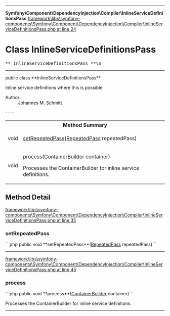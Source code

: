 - - -

**Symfony\Component\DependencyInjection\Compiler\InlineServiceDefinitionsPass**
<a href="https://github.com/JeyDotC/Hirudo-docs/blob/master/source/framework/libs/symfony-components/Symfony/Component/DependencyInjection/Compiler/InlineServiceDefinitionsPass.php.md#line24" class="location">framework\libs\symfony-components\Symfony\Component\DependencyInjection\Compiler\InlineServiceDefinitionsPass.php at line 24</a>

# Class InlineServiceDefinitionsPass #

<pre class="tree">** InlineServiceDefinitionsPass **\n</pre>

- - -

<p class="signature">public  class **InlineServiceDefinitionsPass**</p>

<div class="comment" id="overview_description"><p>Inline service definitions where this is possible.</p></div>

<dl>
<dt>Author:</dt>
<dd>Johannes M. Schmitt <schmittjoh@gmail.com></dd>
</dl>
- - -

<table id="summary_method">
<tr><th colspan="2">Method Summary</th></tr>
<tr>
<td class="type"> void</td>
<td class="description"><p class="name"><a href="#setRepeatedPass()">setRepeatedPass</a>(<a href="../../../../symfony/component/dependencyinjection/compiler/repeatedpass.html">RepeatedPass</a> repeatedPass)</p><p class="description"></p></td>
</tr>
<tr>
<td class="type"> void</td>
<td class="description"><p class="name"><a href="#process()">process</a>(<a href="../../../../symfony/component/dependencyinjection/containerbuilder.html">ContainerBuilder</a> container)</p><p class="description">Processes the ContainerBuilder for inline service definitions.</p></td>
</tr>
</table>

<h2 id="detail_method">Method Detail</h2>
<a href="https://github.com/JeyDotC/Hirudo-docs/blob/master/source/framework/libs/symfony-components/Symfony/Component/DependencyInjection/Compiler/InlineServiceDefinitionsPass.php.md#line35" class="location">framework\libs\symfony-components\Symfony\Component\DependencyInjection\Compiler\InlineServiceDefinitionsPass.php at line 35</a>

<h3 id="setRepeatedPass()">setRepeatedPass</h3>
```php
public  void **setRepeatedPass**(<a href="../../../../symfony/component/dependencyinjection/compiler/repeatedpass.html">RepeatedPass</a> repeatedPass)```
<div class="details">
<p></p></div>

- - -

<a href="https://github.com/JeyDotC/Hirudo-docs/blob/master/source/framework/libs/symfony-components/Symfony/Component/DependencyInjection/Compiler/InlineServiceDefinitionsPass.php.md#line45" class="location">framework\libs\symfony-components\Symfony\Component\DependencyInjection\Compiler\InlineServiceDefinitionsPass.php at line 45</a>

<h3 id="process()">process</h3>
```php
public  void **process**(<a href="../../../../symfony/component/dependencyinjection/containerbuilder.html">ContainerBuilder</a> container)```
<div class="details">
<p>Processes the ContainerBuilder for inline service definitions.</p></div>

- - -

